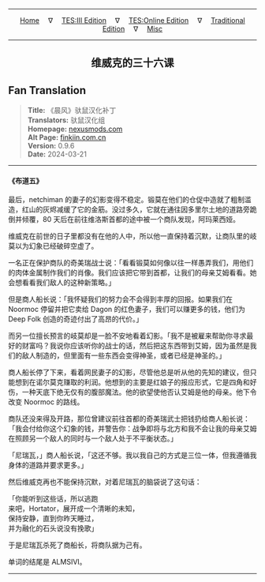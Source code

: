 
---

<!-- Jekyll Page Links -->

<center>
<a href="../../../../../index.html">Home</a>
&emsp;&nabla;&emsp;
<a href="../../../../index-tes3.html">TES:III Edition</a>
&emsp;&nabla;&emsp;
<a href="../../../../index-teso.html">TES:Online Edition</a>
&emsp;&nabla;&emsp;
<a href="../../../../index-traditional.html">Traditional Edition</a>
&emsp;&nabla;&emsp;
<a href="../../../../index-misc.html">Misc</a>
</center>

<!-- Markdown Body Below: -->

---

<center>
<h2><span style="font-family:SimSun">维威克的三十六课</span></h2>
</center>

## Fan Translation

> __Title:__ 《晨风》驮鼠汉化补丁\
> __Translators:__ ﻿驮鼠汉化组\
> __Homepage:__ [nexusmods.com][1]\
> __Alt Page:__ [finkiin.com.cn][2]\
> __Version:__ 0.9.6\
> __Date:__ 2024-03-21

[1]: https://www.nexusmods.com/morrowind/mods/53885
[2]: https://finkiin.com.cn/d/1153

---

#### 《布道五》

最后，netchiman 的妻子的幻影变得不稳定。锻莫在他们的仓促中造就了粗制滥造，红山的灰烬减缓了它的金筋。没过多久，它就在通往因多里尔土地的道路旁跪倒并倾覆，80 天后在前往维洛斯首都的途中被一个商队发现，阿玛莱西娅。

维威克在前世的日子里都没有在他的人中，所以他一直保持着沉默，让商队里的岐莫以为幻象已经破碎空虚了。

一名正在保护商队的奇美瑞战士说：「看看锻莫如何像以往一样愚弄我们，用他们的肉体金属制作我们的肖像。我们应该把它带到首都，让我们的母亲艾姆看看。她会想看看我们敌人的这种新策略。」

但是商人船长说：「我怀疑我们的努力会不会得到丰厚的回报。如果我们在 Noormoc 停留并把它卖给 Dagon 的红色妻子，我们可以赚更多的钱，他们为 Deep Folk 创造的奇迹付出了高昂的代价。」

而另一位擅长预言的岐莫却是一脸不安地看着幻影。「我不是被雇来帮助你寻求最好的财富吗？我说你应该听你的战士的话，然后把这东西带到艾姆，因为虽然是我们的敌人制造的，但里面有一些东西会变得神圣，或者已经是神圣的。」

商人船长停了下来，看着网民妻子的幻影，尽管他总是听从他的先知的建议，但只能想到在诺尔莫克赚取的利润。他想到的主要是红娘子的报应形式，它是四角和好伤，一种天底下绝无仅有的腹部魔法。他的欲望使他否认艾姆是他的母亲。他下令改变 Noormoc 的路线。

商队还没来得及开路，那位曾建议前往首都的奇美瑞武士把钱扔给商人船长说：「我会付给你这个幻象的钱，并警告你：战争即将与北方和我不会让我的母亲艾姆在照顾另一个敌人的同时与一个敌人处于不平衡状态。」

「尼瑞瓦，」商人船长说，「这还不够。我以我自己的方式是三位一体，但我遵循我身体的道路并要求更多。」

然后维威克再也不能保持沉默，对着尼瑞瓦的脑袋说了这句话：

「你能听到这些话，所以逃跑\
来吧，Hortator，展开成一个清晰的未知，\
保持安静，直到你昨天睡过，\
并为融化的石头说没有挽歌」

于是尼瑞瓦杀死了商船长，将商队据为己有。

单词的结尾是 ALMSIVI。

---
